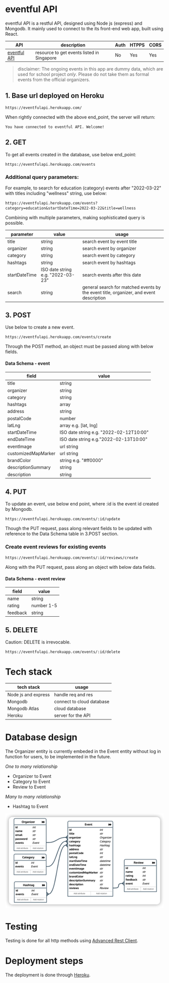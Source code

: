 # eventful API
eventful API is a restful API, designed using Node js (express) and Mongodb. It mainly used to connect to the its front-end web app, built using React.



| API  | description | Auth  | HTPPS  | CORS  |
| ------------- | ------------- | ------------- |------------- |------------- |
| [eventful API](https://eventfulapi.herokuapp.com/)   | resource to get events listed in Singapore  | No  |Yes |Yes |



>disclaimer: The ongoing events in this app are dummy data, which are used for school project <em>only</em>. Please do not take them as formal events from the official organizers.


## 1. Base url deployed on Heroku
```
https://eventfulapi.herokuapp.com/
```

When rightly connected with the above end_point, the server will return:

```
You have connected to eventful API. Welcome!
```

## 2. GET
To get all events created in the database, use below end_point:
```
https://eventfulapi.herokuapp.com/events
```

### Additional query parameters:

For example, to search for education (category) events after "2022-03-22" with titles including "wellness" string, use below:
```
https://eventfulapi.herokuapp.com/events?category=education&startDateTime=2022-03-22&title=wellness
```
Combining with multiple parameters, making sophisticated query is possible.

| parameter  | value | usage  | 
| ------------- | ------------- | ------------- |
| title  | string  | search event by event title  |
| organizer  | string  | search event by organizer  |
| category  | string  | search event by category  |
| hashtags  | string |search event by hashtags  |
| startDateTime  | ISO date string e.g. "2022-03-23" |search events after this date  |
| search  | string |general search for matched events by the event title, organizer, and event description   |

## 3. POST
Use below to create a new event.
```
https://eventfulapi.herokuapp.com/events/create
```

Through the POST method, an object must be passed along with below fields.

#### Data Schema - event
| field  | value |
| ------------- | ------------- |
| title  | string  | 
| organizer  | string  | 
| category  | string  | 
| hashtags  | array  | 
| address  | string  | 
| postalCode  | number  | 
| latLng  | array e.g. [lat, lng]  | 
| startDateTime  | ISO date string e.g. "2022-02-12T10:00"  | 
| endDateTime  | ISO date string e.g."2022-02-13T10:00"  | 
| eventImage  | url string  | 
| customizedMapMarker  | url string  | 
| brandColor  | string e.g. "#ff0000" | 
| descriptionSummary  | string | 
| description  | string | 

## 4. PUT
To update an event, use below end point, where :id is the event id created by Mongodb.
```
https://eventfulapi.herokuapp.com/events/:id/update
```

Though the PUT request, pass along relevant fields to be updated with reference to the Data Schema table in 3.POST section.

### Create event reviews for existing events
```
https://eventfulapi.herokuapp.com/events/:id/reviews/create
```

Along with the PUT request, pass along an object with below data fields.
#### Data Schema - event review
| field  | value |
| ------------- | ------------- |
| name  | string  | 
| rating  | number 1-5  | 
| feedback  | string  | 

## 5. DELETE
Caution: DELETE is irrevocable.
```
https://eventfulapi.herokuapp.com/events/:id/delete
```

# Tech stack
| tech stack  | usage |
| ------------- | ------------- |
| Node js and express  | handle req and res |
| Mongodb  | connect to cloud database  |
| Mongodb Atlas  | cloud database |
| Heroku  | server for the API |

# Database design
The Organizer entity is currently embeded in the Event entity without log in function for users, to be implemented in the future. 

<em>One to many relationship</em>
- Organizer to Event
- Category to Event
- Review to Event

<em>Many to many relationship</em>
- Hashtag to Event

![database design](./images/dataBaseDesign.png)

# Testing
Testing is done for all http methods using [Advanced Rest Client](https://install.advancedrestclient.com/install).

# Deployment steps
The deployment is done through [Heroku](https://devcenter.heroku.com/articles/git#deploy-your-code).
